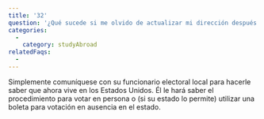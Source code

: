 ```yaml
---
title: '32'
question: '¿Qué sucede si me olvido de actualizar mi dirección después de regresar a los Estados Unidos y recibo una boleta electoral para el extranjero?'
categories:
  - 
    category: studyAbroad
relatedFaqs:
  -
---
```

Simplemente comuníquese con su funcionario electoral local para hacerle saber que ahora vive en los Estados Unidos. Él le hará saber el procedimiento para votar en persona o (si su estado lo permite) utilizar una boleta para votación en ausencia en el estado.